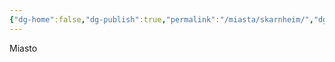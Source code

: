 ```yaml
---
{"dg-home":false,"dg-publish":true,"permalink":"/miasta/skarnheim/","dgPassFrontmatter":true}
---
```


Miasto

<!--
Miasto górnicze, głównie wydobycie i obróbka metali. monarchia absolutna - despotyczny król, nadmierne wykorzystanie górników i silna kasta wojskowa. sporo banitów i rozbójników, przed którymi wojsko broni mieszkańców

1. **Konwencja:** Architektura inspirowana surowymi, kamiennymi fortecami północnych ludów. Mieszkańcy żyją w zimnym, ponurym mieście, zdominowanym przez wojsko i surowe prawa króla. Banici są traktowani jak wrogowie stanu i stanowią cel militarnej kasty.
2. **Nazwa:** **Skarnheim** – od „skarn” (rudę mineralną), nazwa oddaje surowy klimat miasta w stylu nordyckim.
3. **Imiona:** (nordyckie z przydomkami) Sigurd, Freya, Hjalmar, Ingrid, Bjorn, Asger, Thora.
-->